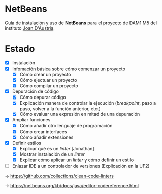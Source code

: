 # NetBeans
Guía de instalación y uso de **NetBeans** para el proyecto de DAM1 M5 del instituto [Joan D'Àustria](https://agora.xtec.cat/insjoandaustria/).

# Estado
- [x] Instalación
- [x] Infomación básica sobre cómo comenzar un proyecto
     - [x] Cómo crear un proyecto 
     - [x] Cómo ejectuar un proyecto
     - [x] Cómo compilar un proyecto
- [x] Depuración de código
     - [x] Cómo depurar código
     - [x] Explicación manera de controlar la ejecución (_breakpoint_, paso a paso, volver a la función anterior, etc.)
     - [x] Cómo evaluar una expresión en mitad de una depuración     
- [x] Ampliar funciones
     - [x] Cómo añadir otro lenguaje de programación
     - [x] Cómo crear interfaces
     - [x] Cómo añadir extensiones   
- [x] Definir estilos 
     - [x] Explicar qué es un _linter_ [Jonathan]
     - [x] Mostrar instalación de un _linter_
     - [x] Explicar cómo aplicar un _linter_ y cómo definir un estilo
- [ ] Enlazar IDE a un controlador de versiones (Explicación en la UF2)

-> https://github.com/collections/clean-code-linters

-> https://netbeans.org/kb/docs/java/editor-codereference.html
   
